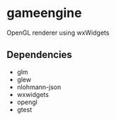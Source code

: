 # gameengine
OpenGL renderer using wxWidgets

## Dependencies
* glm
* glew
* nlohmann-json
* wxwidgets
* opengl
* gtest
